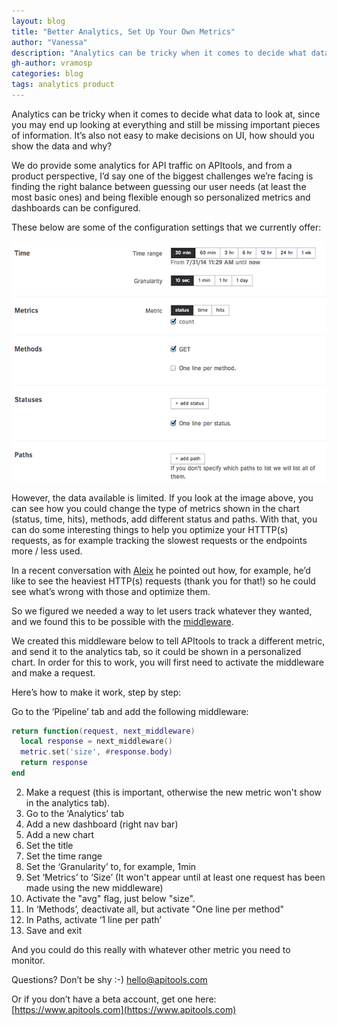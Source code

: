 ```yaml
---
layout: blog
title: "Better Analytics, Set Up Your Own Metrics"
author: "Vanessa"
description: "Analytics can be tricky when it comes to decide what data to look at, since you may end up looking at everything and still be missing important pieces of information. It’s also not easy to make decisions on UI, how should you show the data and why? We do provide some analytics for API traffic on APItools, and from a product perspective, I’d say one of the biggest challenges we’re facing is (...)"
gh-author: vramosp
categories: blog
tags: analytics product
---
```


Analytics can be tricky when it comes to decide what data to look at, since you may end up looking at everything and still be missing important pieces of information. It’s also not easy to make decisions on UI, how should you show the data and why?

We do provide some analytics for API traffic on APItools, and from a product perspective, I’d say one of the biggest challenges we’re facing is finding the right balance between guessing our user needs (at least the most basic ones) and being flexible enough so personalized metrics and dashboards can be configured.

These below are some of the configuration settings that we currently offer:

![APItools analytics chart settings](/images/edit-chart-analytics.png)

However, the data available is limited. If you look at the image above, you can see how you could change the type of metrics shown in the chart (status, time, hits), methods, add different status and paths. With that, you can do some interesting things to help you optimize your HTTTP(s) requests, as for example tracking the slowest requests or the endpoints more / less used. 

In a recent conversation with [Aleix](https://twitter.com/aleixventa) he pointed out how, for example, he’d like to see the heaviest HTTP(s) requests (thank you for that!) so he could see what’s wrong with those and optimize them. 

So we figured we needed a way to let users track whatever they wanted, and we found this to be possible with the [middleware](https://docs.apitools.com/docs/pipeline/).

We created this middleware below to tell APItools to track a different metric, and send it to the analytics tab, so it could be shown in a personalized chart. In order for this to work, you will first need to activate the middleware and make a request. 

Here’s how to make it work, step by step:

Go to the ‘Pipeline’ tab and add the following middleware:

``` lua
return function(request, next_middleware)
  local response = next_middleware()
  metric.set('size', #response.body)
  return response
end
```

2. Make a request (this is important, otherwise the new metric won't show in the analytics tab).
3. Go to the ‘Analytics’ tab
4. Add a new dashboard (right nav bar)
5. Add a new chart
6. Set the title
7. Set the time range
8. Set the ‘Granularity’ to, for example, 1min
9. Set ‘Metrics’ to ‘Size’ (It won't appear until at least one request has been made using the new middleware)
10. Activate the "avg" flag, just below "size".
11. In ‘Methods’, deactivate all, but activate "One line per method"
12. In Paths, activate ‘1 line per path’
13. Save and exit

And you could do this really with whatever other metric you need to monitor. 

Questions? Don’t be shy :-) [hello@apitools.com](mailto:hello@apitools.com)

Or if you don’t have a beta account, get one here: [https://www.apitools.com](https://www.apitools.com)
